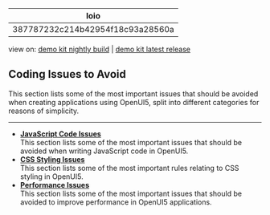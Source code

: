 <!-- loio387787232c214b42954f18c93a28560a -->

| loio |
| -----|
| 387787232c214b42954f18c93a28560a |

<div id="loio">

view on: [demo kit nightly build](https://openui5nightly.hana.ondemand.com/topic/387787232c214b42954f18c93a28560a) | [demo kit latest release](https://sdk.openui5.org/topic/387787232c214b42954f18c93a28560a)</div>

## Coding Issues to Avoid

This section lists some of the most important issues that should be avoided when creating applications using OpenUI5, split into different categories for reasons of simplicity.

***

-   **[JavaScript Code Issues](JavaScript_Code_Issues_030fcd1.md "This section lists some of the most important issues that should be avoided when writing JavaScript code in OpenUI5.")**  
This section lists some of the most important issues that should be avoided when writing JavaScript code in OpenUI5.
-   **[CSS Styling Issues](CSS_Styling_Issues_9d87f92.md "This section lists some of the most important rules relating to CSS styling in OpenUI5.")**  
This section lists some of the most important rules relating to CSS styling in OpenUI5.
-   **[Performance Issues](Performance_Issues_966d67c.md "This section lists some of the most important issues that should be avoided to improve
		performance in OpenUI5
		applications.")**  
This section lists some of the most important issues that should be avoided to improve performance in OpenUI5 applications.

